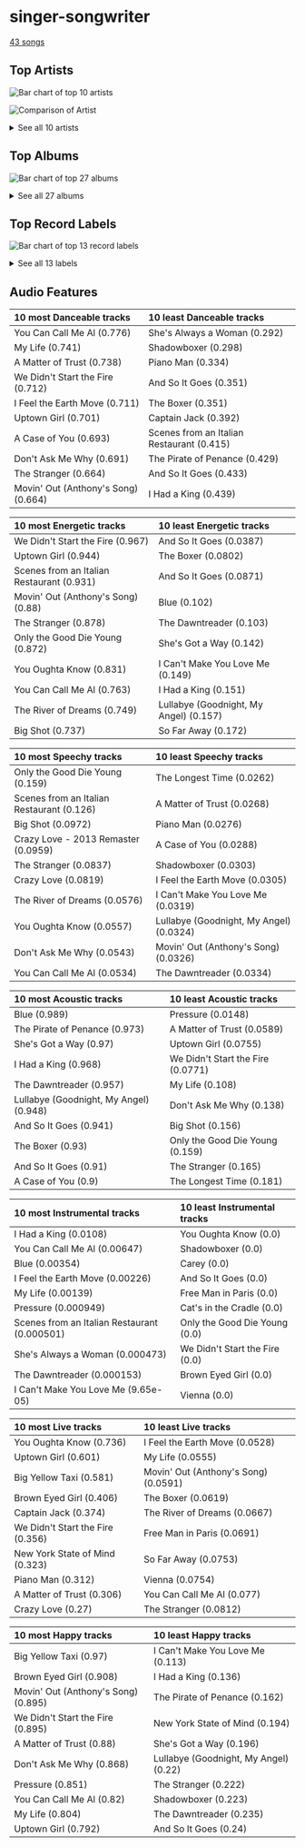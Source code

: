 # singer-songwriter

[43 songs](singer_songwriter_tracks.md)

## Top Artists

![Bar chart of top 10 artists](../images/genres/singer_songwriter/artists.png)

![Comparison of Artist](../images/genres/singer_songwriter/artists_comparison.png)


<details>
<summary>See all 10 artists</summary>

| Number of Tracks | Art | Artist | 🔗 |
|---:|:---|:---|:---|
| 23 | <img src="https://i.scdn.co/image/ab6761610000e5eb712c7643e8aa18a4aca6c811" alt="" width="50" /> | [Billy Joel](../artists/billy_joel.md) | [🔗](https://open.spotify.com/artist/6zFYqv1mOsgBRQbae3JJ9e) |
| 8 | <img src="https://i.scdn.co/image/68cfb061951dbd44c95422a54cb70baec0722ca3" alt="" width="50" /> | Joni Mitchell | [🔗](https://open.spotify.com/artist/5hW4L92KnC6dX9t7tYM4Ve) |
| 4 | <img src="https://i.scdn.co/image/ab6761610000e5eb5885f6c2d3ecf8e08bdfa472" alt="" width="50" /> | Van Morrison | [🔗](https://open.spotify.com/artist/44NX2ffIYHr6D4n7RaZF7A) |
| 2 | <img src="https://i.scdn.co/image/ab6761610000e5ebe4536d632bb182e3f82baaaf" alt="" width="50" /> | [The King's Singers](../artists/the_king_s_singers.md) | [🔗](https://open.spotify.com/artist/5lR7yDVN4z9kahOiUSlMhe) |
| 2 | <img src="https://i.scdn.co/image/813fde33623cbfd065053789cf1ffb22b55efd4a" alt="" width="50" /> | Carole King | [🔗](https://open.spotify.com/artist/319yZVtYM9MBGqmSQnMyY6) |
| 2 | <img src="https://i.scdn.co/image/ab6761610000e5eb1f764c8f69b595efe77e1c45" alt="" width="50" /> | Paul Simon | [🔗](https://open.spotify.com/artist/2CvCyf1gEVhI0mX6aFXmVI) |
| 1 | <img src="https://i.scdn.co/image/ab6772690000c46c44408083dac26a782655baf3" alt="" width="50" /> | Alanis Morissette | [🔗](https://open.spotify.com/artist/6ogn9necmbUdCppmNnGOdi) |
| 1 | <img src="https://i.scdn.co/image/ab6761610000e5ebe86f788af4e127154da1257f" alt="" width="50" /> | Bonnie Raitt | [🔗](https://open.spotify.com/artist/4KDyYWR7IpxZ7xrdYbKrqY) |
| 1 | <img src="https://i.scdn.co/image/ab67616d0000b273743ebb11200358b5c050f542" alt="" width="50" /> | Harry Chapin | [🔗](https://open.spotify.com/artist/42q4Ivs7tAiCZ5C7eG5q4c) |
| 1 | <img src="https://i.scdn.co/image/ab6761610000e5ebf178cbda9bd9a389581ff021" alt="" width="50" /> | Fiona Apple | [🔗](https://open.spotify.com/artist/3g2kUQ6tHLLbmkV7T4GPtL) |

</details>

## Top Albums

![Bar chart of top 27 albums](../images/genres/singer_songwriter/albums.png)


<details>
<summary>See all 27 albums</summary>

| Number of Tracks | Art | Album | Release Date | 🔗 |
|---:|:---|:---|:---|:---|
| 5 | <img src="https://i.scdn.co/image/ab67616d0000b2738a6dbac0b74bd2484189ea5f" alt="" width="50" /> | The Stranger | 1977-09-29 | [🔗](https://open.spotify.com/album/3IILMjMMnoN2sKzgesX8KV) |
| 3 | <img src="https://i.scdn.co/image/ab67616d0000b273b4844a368bd9679f1db5a4fb" alt="" width="50" /> | Song to a Seagull | 1968-03-01 | [🔗](https://open.spotify.com/album/6rg3WTvmv68Vd6tgR0yS0E) |
| 3 | <img src="https://i.scdn.co/image/ab67616d0000b273e9f77be85457110ebf304da7" alt="" width="50" /> | Blue | 1971-06-22 | [🔗](https://open.spotify.com/album/1vz94WpXDVYIEGja8cjFNa) |
| 2 | <img src="https://i.scdn.co/image/ab67616d0000b2736ce61113662ecf693b605ee5" alt="" width="50" /> | The Stranger (Legacy Edition) | 1977 | [🔗](https://open.spotify.com/album/1Mhn9VosyjtWn4dMPFlna6) |
| 2 | <img src="https://i.scdn.co/image/ab67616d0000b27323350feac07f56d8b96f33d5" alt="" width="50" /> | Tapestry | 1971 | [🔗](https://open.spotify.com/album/12n11cgnpjXKLeqrnIERoS) |
| 2 | <img src="https://i.scdn.co/image/ab67616d0000b2731946747b8692919f98918ec4" alt="" width="50" /> | Storm Front | 1989-10-17 | [🔗](https://open.spotify.com/album/1Vw2uoVkLAJFVViJ1QyK1D) |
| 2 | <img src="https://i.scdn.co/image/ab67616d0000b273d81c87cd4fa07351a5d14a71" alt="" width="50" /> | River Of Dreams | 1993-08-10 | [🔗](https://open.spotify.com/album/4HPnwQJAEvTY910q4RNeOu) |
| 2 | <img src="https://i.scdn.co/image/ab67616d0000b273db9c8abe838bbfb28ed5cc06" alt="" width="50" /> | Piano Man | 1973-11-09 | [🔗](https://open.spotify.com/album/77ErLrVvYETIlQJHAwhfIH) |
| 2 | <img src="https://i.scdn.co/image/ab67616d0000b273b13eb2ff19372ac491273a06" alt="" width="50" /> | Good Vibrations | 1993 | [🔗](https://open.spotify.com/album/10IUKCLZPs9onPwXfQVxfv) |
| 2 | <img src="https://i.scdn.co/image/ab67616d0000b273814cbc4746358a25c84c62e7" alt="" width="50" /> | An Innocent Man | 1983-08-08 | [🔗](https://open.spotify.com/album/3R3x4zIabsvpD3yxqLaUpc) |
| 2 | <img src="https://i.scdn.co/image/ab67616d0000b2731d4675d5a0345bb93686e4b6" alt="" width="50" /> | 52nd Street | 1978-10-13 | [🔗](https://open.spotify.com/album/1HmCO8VK98AU6EXPOjGYyI) |
| 1 | <img src="https://i.scdn.co/image/ab67616d0000b273315994fdfb86d9bcb40337ba" alt="" width="50" /> | Verities & Balderdash | 1974 | [🔗](https://open.spotify.com/album/3nta4nhqWoWjc6LmHIB0kT) |
| 1 | <img src="https://i.scdn.co/image/ab67616d0000b273d1731f2c0e1c2c8957f35c76" alt="" width="50" /> | Turnstiles | 1976-05-19 | [🔗](https://open.spotify.com/album/7GiLfxL1su3MSqz7pmKMZi) |
| 1 | <img src="https://i.scdn.co/image/ab67616d0000b273b254ca0983d65ede8e3d2f7a" alt="" width="50" /> | Tidal | 1996-07-23 | [🔗](https://open.spotify.com/album/5gVBXH8MT6zfdRkjp7qT18) |
| 1 | <img src="https://i.scdn.co/image/ab67616d0000b273e5e5f24cf490dfc7041eafc3" alt="" width="50" /> | The Nylon Curtain | 1982-06-23 | [🔗](https://open.spotify.com/album/50bajZpetfL5T0iRCOR74J) |
| 1 | <img src="https://i.scdn.co/image/ab67616d0000b2738f09dd4d56cde1a2cda18604" alt="" width="50" /> | The Essential Van Morrison | 2015-12-04 | [🔗](https://open.spotify.com/album/0RXzDyBEGd2EGQTmv8cxQa) |
| 1 | <img src="https://i.scdn.co/image/ab67616d0000b273800f95060baebdd6aea0f4b9" alt="" width="50" /> | The Bridge | 1986-07-28 | [🔗](https://open.spotify.com/album/2fRxSC6FtiAkhEDVZr2seH) |
| 1 | <img src="https://i.scdn.co/image/ab67616d0000b27369bb57791f9859f2695391f7" alt="" width="50" /> | Moondance (Expanded Edition) | 1970-02 | [🔗](https://open.spotify.com/album/6yNYC35npMBHbxG0Vle83O) |
| 1 | <img src="https://i.scdn.co/image/ab67616d0000b273f22514855a9a8356664340fb" alt="" width="50" /> | Moondance (Deluxe Edition) | 1970-02 | [🔗](https://open.spotify.com/album/7diHYi0CglGJekoM3KaWBK) |
| 1 | <img src="https://i.scdn.co/image/ab67616d0000b273a1113af3a19a41dc8eec534e" alt="" width="50" /> | Luck Of The Draw | 1991-01-01 | [🔗](https://open.spotify.com/album/6blrkOZ0VmkhYPjfoD7eqf) |
| 1 | <img src="https://i.scdn.co/image/ab67616d0000b2730058fcf8f649ae1b05f6c163" alt="" width="50" /> | Ladies of the Canyon | 1970-03-01 | [🔗](https://open.spotify.com/album/7JOdtLDLyXJIppDRB7kxr9) |
| 1 | <img src="https://i.scdn.co/image/ab67616d0000b27392c885317fbe4bfa680109b4" alt="" width="50" /> | Jagged Little Pill | 1995-06-09 | [🔗](https://open.spotify.com/album/09AwlP99cHfKVNKv4FC8VW) |
| 1 | <img src="https://i.scdn.co/image/ab67616d0000b27309880a7b8636c5a0615dc0c8" alt="" width="50" /> | Graceland (25th Anniversary Deluxe Edition) | 1986-08-12 | [🔗](https://open.spotify.com/album/6WgGWYw6XXQyLTsWt7tXky) |
| 1 | <img src="https://i.scdn.co/image/ab67616d0000b27322d5199692d318c28d6c7d9b" alt="" width="50" /> | Glass Houses | 1980-03-12 | [🔗](https://open.spotify.com/album/5sztejERqpktXEdemlUvU5) |
| 1 | <img src="https://i.scdn.co/image/ab67616d0000b273909f0333c8c1a821a7eea703" alt="" width="50" /> | Court and Spark | 1974-01-17 | [🔗](https://open.spotify.com/album/2akjxkzFolkeV72Yyv5KrM) |
| 1 | <img src="https://i.scdn.co/image/ab67616d0000b273431daec5815fd0255437b43b" alt="" width="50" /> | Cold Spring Harbor | 1971-11-01 | [🔗](https://open.spotify.com/album/274rMlKrr22086ohmwAJZA) |
| 1 | <img src="https://i.scdn.co/image/ab67616d0000b2733f29a976eea00141514ab936" alt="" width="50" /> | Blowin' Your Mind! | 1967-09 | [🔗](https://open.spotify.com/album/7dsWupQRlFuhG8FGiQAUjC) |

</details>


## Top Record Labels

![Bar chart of top 13 record labels](../images/genres/singer_songwriter/labels.png)


<details>
<summary>See all 13 labels</summary>

| Number of Tracks | Label |
|---:|:---|
| 23 | [Columbia](../labels/columbia.md) |
| 9 | [Rhino](../labels/rhino.md) |
| 5 | [Legacy](../labels/legacy.md) |
| 2 | [Warner Records](../labels/warner_records.md) |
| 2 | RCA Victor |
| 2 | Ode |
| 2 | Legacy Recordings |
| 2 | [Epic](../labels/epic.md) |
| 1 | Work |
| 1 | Maverick |
| 1 | Elektra |
| 1 | Clean Slate |
| 1 | [Capitol Records](../labels/capitol_records.md) |

</details>


## Audio Features

| 10 most Danceable tracks | 10 least Danceable tracks |
|:---|:---|
| You Can Call Me Al (0.776) | She's Always a Woman (0.292) |
| My Life (0.741) | Shadowboxer (0.298) |
| A Matter of Trust (0.738) | Piano Man (0.334) |
| We Didn't Start the Fire (0.712) | And So It Goes (0.351) |
| I Feel the Earth Move (0.711) | The Boxer (0.351) |
| Uptown Girl (0.701) | Captain Jack (0.392) |
| A Case of You (0.693) | Scenes from an Italian Restaurant (0.415) |
| Don't Ask Me Why (0.691) | The Pirate of Penance (0.429) |
| The Stranger (0.664) | And So It Goes (0.433) |
| Movin' Out (Anthony's Song) (0.664) | I Had a King (0.439) |

| 10 most Energetic tracks | 10 least Energetic tracks |
|:---|:---|
| We Didn't Start the Fire (0.967) | And So It Goes (0.0387) |
| Uptown Girl (0.944) | The Boxer (0.0802) |
| Scenes from an Italian Restaurant (0.931) | And So It Goes (0.0871) |
| Movin' Out (Anthony's Song) (0.88) | Blue (0.102) |
| The Stranger (0.878) | The Dawntreader (0.103) |
| Only the Good Die Young (0.872) | She's Got a Way (0.142) |
| You Oughta Know (0.831) | I Can't Make You Love Me (0.149) |
| You Can Call Me Al (0.763) | I Had a King (0.151) |
| The River of Dreams (0.749) | Lullabye (Goodnight, My Angel) (0.157) |
| Big Shot (0.737) | So Far Away (0.172) |

| 10 most Speechy tracks | 10 least Speechy tracks |
|:---|:---|
| Only the Good Die Young (0.159) | The Longest Time (0.0262) |
| Scenes from an Italian Restaurant (0.126) | A Matter of Trust (0.0268) |
| Big Shot (0.0972) | Piano Man (0.0276) |
| Crazy Love - 2013 Remaster (0.0959) | A Case of You (0.0288) |
| The Stranger (0.0837) | Shadowboxer (0.0303) |
| Crazy Love (0.0819) | I Feel the Earth Move (0.0305) |
| The River of Dreams (0.0576) | I Can't Make You Love Me (0.0319) |
| You Oughta Know (0.0557) | Lullabye (Goodnight, My Angel) (0.0324) |
| Don't Ask Me Why (0.0543) | Movin' Out (Anthony's Song) (0.0326) |
| You Can Call Me Al (0.0534) | The Dawntreader (0.0334) |

| 10 most Acoustic tracks | 10 least Acoustic tracks |
|:---|:---|
| Blue (0.989) | Pressure (0.0148) |
| The Pirate of Penance (0.973) | A Matter of Trust (0.0589) |
| She's Got a Way (0.97) | Uptown Girl (0.0755) |
| I Had a King (0.968) | We Didn't Start the Fire (0.0771) |
| The Dawntreader (0.957) | My Life (0.108) |
| Lullabye (Goodnight, My Angel) (0.948) | Don't Ask Me Why (0.138) |
| And So It Goes (0.941) | Big Shot (0.156) |
| The Boxer (0.93) | Only the Good Die Young (0.159) |
| And So It Goes (0.91) | The Stranger (0.165) |
| A Case of You (0.9) | The Longest Time (0.181) |

| 10 most Instrumental tracks | 10 least Instrumental tracks |
|:---|:---|
| I Had a King (0.0108) | You Oughta Know (0.0) |
| You Can Call Me Al (0.00647) | Shadowboxer (0.0) |
| Blue (0.00354) | Carey (0.0) |
| I Feel the Earth Move (0.00226) | And So It Goes (0.0) |
| My Life (0.00139) | Free Man in Paris (0.0) |
| Pressure (0.000949) | Cat's in the Cradle (0.0) |
| Scenes from an Italian Restaurant (0.000501) | Only the Good Die Young (0.0) |
| She's Always a Woman (0.000473) | We Didn't Start the Fire (0.0) |
| The Dawntreader (0.000153) | Brown Eyed Girl (0.0) |
| I Can't Make You Love Me (9.65e-05) | Vienna (0.0) |

| 10 most Live tracks | 10 least Live tracks |
|:---|:---|
| You Oughta Know (0.736) | I Feel the Earth Move (0.0528) |
| Uptown Girl (0.601) | My Life (0.0555) |
| Big Yellow Taxi (0.581) | Movin' Out (Anthony's Song) (0.0591) |
| Brown Eyed Girl (0.406) | The Boxer (0.0619) |
| Captain Jack (0.374) | The River of Dreams (0.0667) |
| We Didn't Start the Fire (0.356) | Free Man in Paris (0.0691) |
| New York State of Mind (0.323) | So Far Away (0.0753) |
| Piano Man (0.312) | Vienna (0.0754) |
| A Matter of Trust (0.306) | You Can Call Me Al (0.077) |
| Crazy Love (0.27) | The Stranger (0.0812) |

| 10 most Happy tracks | 10 least Happy tracks |
|:---|:---|
| Big Yellow Taxi (0.97) | I Can't Make You Love Me (0.113) |
| Brown Eyed Girl (0.908) | I Had a King (0.136) |
| Movin' Out (Anthony's Song) (0.895) | The Pirate of Penance (0.162) |
| We Didn't Start the Fire (0.895) | New York State of Mind (0.194) |
| A Matter of Trust (0.88) | She's Got a Way (0.196) |
| Don't Ask Me Why (0.868) | Lullabye (Goodnight, My Angel) (0.22) |
| Pressure (0.851) | The Stranger (0.222) |
| You Can Call Me Al (0.82) | Shadowboxer (0.223) |
| My Life (0.804) | The Dawntreader (0.235) |
| Uptown Girl (0.792) | And So It Goes (0.24) |
